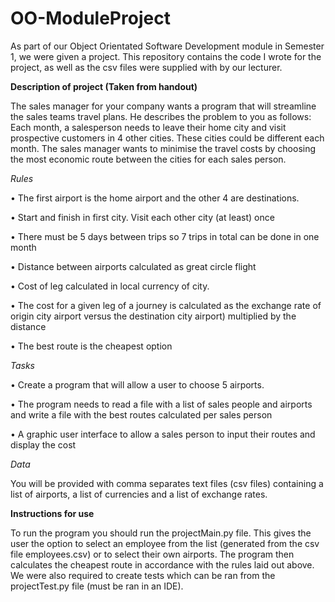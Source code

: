 # OO-ModuleProject
As part of our Object Orientated Software Development module in Semester 1, we were given a project. This repository contains the code I wrote for the project, as well as the csv files were supplied with by our lecturer.

**Description of project (Taken from handout)**

The sales manager for your company wants a program that will
streamline the sales teams travel plans. He describes the problem to
you as follows:
Each month, a salesperson needs to leave their home city and visit
prospective customers in 4 other cities. These cities could be different
each month. The sales manager wants to minimise the travel costs by
choosing the most economic route between the cities for each sales
person.

*Rules* 	

• The first airport is the home airport and the other 4 are
destinations.

• Start and finish in first city. Visit each other city (at least) once

• There must be 5 days between trips so 7 trips in total can be
done in one month

• Distance between airports calculated as great circle flight

• Cost of leg calculated in local currency of city.

• The cost for a given leg of a journey is calculated as the
exchange rate of origin city airport versus the destination city
airport) multiplied by the distance

• The best route is the cheapest option

*Tasks*

• Create a program that will allow a user to choose 5 airports.

• The program needs to read a file with a list of sales people and
airports and write a file with the best routes calculated per sales
person

• A graphic user interface to allow a sales person to input their
routes and display the cost

*Data*

You will be provided with comma separates text files (csv files)
containing a list of airports, a list of currencies and a list of exchange
rates.

**Instructions for use**

To run the program you should run the projectMain.py file. This gives the user the option to select an employee from the list (generated from the csv file employees.csv) or to select their own airports. The program then calculates the cheapest route in accordance with the rules laid out above. 
We were also required to create tests which can be ran from the projectTest.py file (must be ran in an IDE).